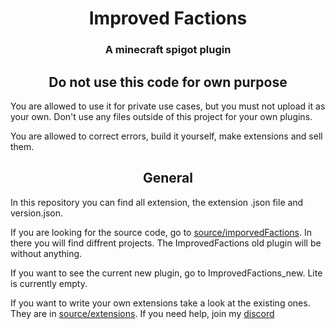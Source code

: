 <h1 align="center">Improved Factions</h1>
<h3 align="center">A minecraft spigot plugin</h3>

<h2 align="center">Do not use this code for own purpose</h2>
You are allowed to use it for private use cases, but you must not upload it as your own.
Don't use any files outside of this project for your own plugins.

You are allowed to correct errors, build it yourself, make extensions and sell them.

<h2 align="center">General</h2>

In this repository you can find all extension, the extension .json file and version.json.

If you are looking for the source code, go to  [source/imporvedFactions](https://github.com/ToberoCat/ImprovedFaction/tree/master/Source/ImprovedFactions). In there you will find diffrent projects. The ImprovedFactions old plugin will be without anything.

If you want to see the current new plugin, go to ImprovedFactions_new. Lite is currently empty.

If you want to write your own extensions take a look at the existing ones. They are in [source/extensions](https://github.com/ToberoCat/ImprovedFaction/tree/master/Source/Extensions). If you need help, join my [discord](https://discord.gg/VmSbFNZejz)
